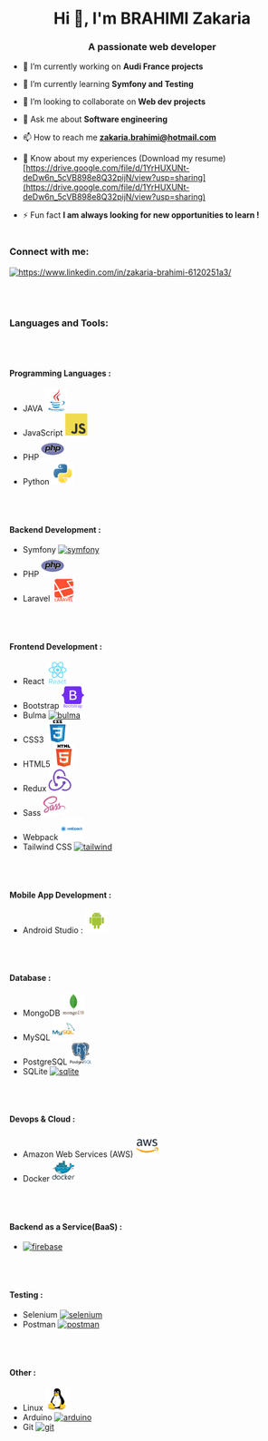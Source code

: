 <h1 align="center">Hi 👋, I'm BRAHIMI Zakaria</h1>
<h3 align="center">A passionate web developer</h3>

- 🔭 I’m currently working on **Audi France projects**

- 🌱 I’m currently learning **Symfony and Testing**

- 👯 I’m looking to collaborate on **Web dev projects**

- 💬 Ask me about **Software engineering**

- 📫 How to reach me **zakaria.brahimi@hotmail.com**

- 📄 Know about my experiences (Download my resume) [https://drive.google.com/file/d/1YrHUXUNt-deDw6n_5cVB898e8Q32pijN/view?usp=sharing](https://drive.google.com/file/d/1YrHUXUNt-deDw6n_5cVB898e8Q32pijN/view?usp=sharing)

- ⚡ Fun fact **I am always looking for new opportunities to learn !**
    <br>
    <br>



<h3 align="left">Connect with me:</h3>
<p align="left">
<a href="https://linkedin.com/in/https://www.linkedin.com/in/zakaria-brahimi-6120251a3/" target="blank"><img align="center" src="https://raw.githubusercontent.com/rahuldkjain/github-profile-readme-generator/master/src/images/icons/Social/linked-in-alt.svg" alt="https://www.linkedin.com/in/zakaria-brahimi-6120251a3/" height="30" width="40" /></a>
</p>
    <br>
    <br>



<h3 align="left">Languages and Tools:</h3>
<p align="left"> 
    <br>
    <br>
  <h4 align="left">Programming Languages :</h4>
  <ul>
    <li> JAVA  <a href="https://www.java.com" target="_blank" rel="noreferrer"> <img src="https://raw.githubusercontent.com/devicons/devicon/master/icons/java/java-original.svg" alt="java" width="40" height="40"/> </a></li>
    <li> JavaScript  <a href="https://developer.mozilla.org/en-US/docs/Web/JavaScript" target="_blank" rel="noreferrer"> <img src="https://raw.githubusercontent.com/devicons/devicon/master/icons/javascript/javascript-original.svg" alt="javascript" width="40" height="40"/> </a>    </li>
    <li> PHP  <a href="https://www.php.net" target="_blank" rel="noreferrer"> <img src="https://raw.githubusercontent.com/devicons/devicon/master/icons/php/php-original.svg" alt="php" width="40" height="40"/> </a> </li> 
    <li> Python  <a href="https://www.python.org" target="_blank" rel="noreferrer"> <img src="https://raw.githubusercontent.com/devicons/devicon/master/icons/python/python-original.svg" alt="python" width="40" height="40"/> </a> </li>
  </ul>
  <br>
  <br>
  <h4 align="left">Backend Development :</h4>
  <ul>
    <li> Symfony <a href="https://symfony.com" target="_blank" rel="noreferrer"> <img src="https://symfony.com/logos/symfony_black_03.svg" alt="symfony" width="40" height="40"/> </a> </li>
    <li> PHP <a href="https://www.php.net" target="_blank" rel="noreferrer"> <img src="https://raw.githubusercontent.com/devicons/devicon/master/icons/php/php-original.svg" alt="php" width="40" height="40"/> </a> </li>
    <li> Laravel <a href="https://laravel.com/" target="_blank" rel="noreferrer"> <img src="https://raw.githubusercontent.com/devicons/devicon/master/icons/laravel/laravel-plain-wordmark.svg" alt="laravel" width="40" height="40"/> </a> </li>
 </ul>

<br>
<br>
  <h4 align="left">Frontend Development :</h4>
  <ul>
    <li> React <a href="https://reactjs.org/" target="_blank" rel="noreferrer"> <img src="https://raw.githubusercontent.com/devicons/devicon/master/icons/react/react-original-wordmark.svg" alt="react" width="40" height="40"/> </a> </li>
    <li> Bootstrap <a href="https://getbootstrap.com" target="_blank" rel="noreferrer"> <img src="https://raw.githubusercontent.com/devicons/devicon/master/icons/bootstrap/bootstrap-plain-wordmark.svg" alt="bootstrap" width="40" height="40"/> </a> </li>
    <li> Bulma <a href="https://bulma.io/" target="_blank" rel="noreferrer"> <img src="https://raw.githubusercontent.com/gilbarbara/logos/804dc257b59e144eaca5bc6ffd16949752c6f789/logos/bulma.svg" alt="bulma" width="40" height="40"/> </a> </li>
    <li> CSS3 <a href="https://www.w3schools.com/css/" target="_blank" rel="noreferrer"> <img src="https://raw.githubusercontent.com/devicons/devicon/master/icons/css3/css3-original-wordmark.svg" alt="css3" width="40" height="40"/> </a> </li>
    <li> HTML5 <a href="https://www.w3.org/html/" target="_blank" rel="noreferrer"> <img src="https://raw.githubusercontent.com/devicons/devicon/master/icons/html5/html5-original-wordmark.svg" alt="html5" width="40" height="40"/> </a> </li>
    <li> Redux <a href="https://redux.js.org" target="_blank" rel="noreferrer"> <img src="https://raw.githubusercontent.com/devicons/devicon/master/icons/redux/redux-original.svg" alt="redux" width="40" height="40"/> </a> </li>
    <li> Sass <a href="https://sass-lang.com" target="_blank" rel="noreferrer"> <img src="https://raw.githubusercontent.com/devicons/devicon/master/icons/sass/sass-original.svg" alt="sass" width="40" height="40"/> </a> </li>
    <li> Webpack <a href="https://webpack.js.org" target="_blank" rel="noreferrer"> <img src="https://raw.githubusercontent.com/devicons/devicon/d00d0969292a6569d45b06d3f350f463a0107b0d/icons/webpack/webpack-original-wordmark.svg" alt="webpack" width="40" height="40"/> </a> </li>
    <li> Tailwind CSS <a href="https://tailwindcss.com/" target="_blank" rel="noreferrer"> <img src="https://www.vectorlogo.zone/logos/tailwindcss/tailwindcss-icon.svg" alt="tailwind" width="40" height="40"/> </a> </li>
</ul>
  

<br>
<br>
  <h4 align="left">Mobile App Development :</h4>
  <ul>
    <li> Android Studio :  <a href="https://developer.android.com" target="_blank" rel="noreferrer"> <img src="https://raw.githubusercontent.com/devicons/devicon/master/icons/android/android-original-wordmark.svg" alt="android" width="40" height="40"/> </a> 
    </li>
  </ul>
<br>
<br>
  <h4 align="left">Database :</h4>
  <ul>
    <li> MongoDB <a href="https://www.mongodb.com/" target="_blank" rel="noreferrer"> <img src="https://raw.githubusercontent.com/devicons/devicon/master/icons/mongodb/mongodb-original-wordmark.svg" alt="mongodb" width="40" height="40"/> </a> </li>
    <li> MySQL <a href="https://www.mysql.com/" target="_blank" rel="noreferrer"> <img src="https://raw.githubusercontent.com/devicons/devicon/master/icons/mysql/mysql-original-wordmark.svg" alt="mysql" width="40" height="40"/> </a> </li>
    <li> PostgreSQL <a href="https://www.postgresql.org" target="_blank" rel="noreferrer"> <img src="https://raw.githubusercontent.com/devicons/devicon/master/icons/postgresql/postgresql-original-wordmark.svg" alt="postgresql" width="40" height="40"/> </a> </li>
    <li> SQLite <a href="https://www.sqlite.org/" target="_blank" rel="noreferrer"> <img src="https://www.vectorlogo.zone/logos/sqlite/sqlite-icon.svg" alt="sqlite" width="40" height="40"/> </a> </li>
</ul>
<br>
<br>
  <h4 align="left">Devops & Cloud :</h4>
  <ul>
    <li> Amazon Web Services (AWS) <a href="https://aws.amazon.com" target="_blank" rel="noreferrer"> <img src="https://raw.githubusercontent.com/devicons/devicon/master/icons/amazonwebservices/amazonwebservices-original-wordmark.svg" alt="aws" width="40" height="40"/> </a> </li>
    <li> Docker <a href="https://www.docker.com/" target="_blank" rel="noreferrer"> <img src="https://raw.githubusercontent.com/devicons/devicon/master/icons/docker/docker-original-wordmark.svg" alt="docker" width="40" height="40"/> </a> </li>
</ul>
<br>
<br>
  <h4 align="left">Backend as a Service(BaaS) :</h4>
  <ul>
    <li>
        <a href="https://firebase.google.com/" target="_blank" rel="noreferrer"> <img src="https://www.vectorlogo.zone/logos/firebase/firebase-icon.svg" alt="firebase" width="40" height="40"/> </a> 
    </li>
  </ul>
<br>
<br>
  <h4 align="left">Testing :</h4>
  <ul>
    <li> Selenium <a href="https://www.selenium.dev" target="_blank" rel="noreferrer"> <img src="https://raw.githubusercontent.com/detain/svg-logos/780f25886640cef088af994181646db2f6b1a3f8/svg/selenium-logo.svg" alt="selenium" width="40" height="40"/> </a> </li>
    <li> Postman <a href="https://postman.com" target="_blank" rel="noreferrer"> <img src="https://www.vectorlogo.zone/logos/getpostman/getpostman-icon.svg" alt="postman" width="40" height="40"/> </a> </li>
</ul>

<br>
<br>
  <h4 align="left">Other :</h4>
  <ul>
    <li> Linux <a href="https://www.linux.org/" target="_blank" rel="noreferrer"> <img src="https://raw.githubusercontent.com/devicons/devicon/master/icons/linux/linux-original.svg" alt="linux" width="40" height="40"/> </a> </li>
    <li> Arduino <a href="https://www.arduino.cc/" target="_blank" rel="noreferrer"> <img src="https://cdn.worldvectorlogo.com/logos/arduino-1.svg" alt="arduino" width="40" height="40"/> </a> </li>
    <li> Git <a href="https://git-scm.com/" target="_blank" rel="noreferrer"> <img src="https://www.vectorlogo.zone/logos/git-scm/git-scm-icon.svg" alt="git" width="40" height="40"/> </a> </li>
</ul>


   



